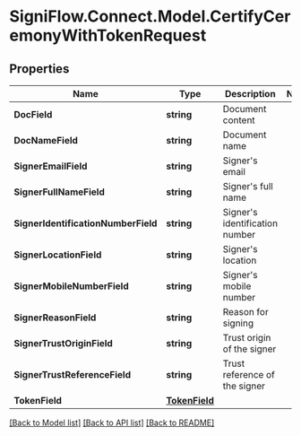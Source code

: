 # SigniFlow.Connect.Model.CertifyCeremonyWithTokenRequest

## Properties

Name | Type | Description | Notes
------------ | ------------- | ------------- | -------------
**DocField** | **string** | Document content | 
**DocNameField** | **string** | Document name | 
**SignerEmailField** | **string** | Signer&#39;s email | 
**SignerFullNameField** | **string** | Signer&#39;s full name | 
**SignerIdentificationNumberField** | **string** | Signer&#39;s identification number | 
**SignerLocationField** | **string** | Signer&#39;s location | 
**SignerMobileNumberField** | **string** | Signer&#39;s mobile number | 
**SignerReasonField** | **string** | Reason for signing | 
**SignerTrustOriginField** | **string** | Trust origin of the signer | 
**SignerTrustReferenceField** | **string** | Trust reference of the signer | 
**TokenField** | [**TokenField**](TokenField.md) |  | 

[[Back to Model list]](../README.md#documentation-for-models) [[Back to API list]](../README.md#documentation-for-api-endpoints) [[Back to README]](../README.md)

